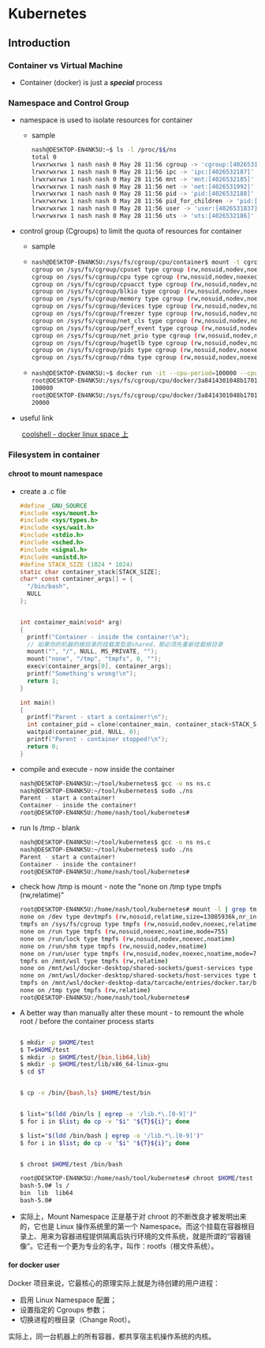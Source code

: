 













































































































































































































#  Kubernetes

## Introduction

### Container vs Virtual Machine

- Container (docker) is just a ***special*** process

### Namespace and Control Group

- namespace is used to isolate resources for container

  - sample

    ```bash
    nash@DESKTOP-EN4NK5U:~$ ls -l /proc/$$/ns
    total 0
    lrwxrwxrwx 1 nash nash 0 May 28 11:56 cgroup -> 'cgroup:[4026531835]'
    lrwxrwxrwx 1 nash nash 0 May 28 11:56 ipc -> 'ipc:[4026532187]'
    lrwxrwxrwx 1 nash nash 0 May 28 11:56 mnt -> 'mnt:[4026532185]'
    lrwxrwxrwx 1 nash nash 0 May 28 11:56 net -> 'net:[4026531992]'
    lrwxrwxrwx 1 nash nash 0 May 28 11:56 pid -> 'pid:[4026532188]'
    lrwxrwxrwx 1 nash nash 0 May 28 11:56 pid_for_children -> 'pid:[4026532188]'
    lrwxrwxrwx 1 nash nash 0 May 28 11:56 user -> 'user:[4026531837]'
    lrwxrwxrwx 1 nash nash 0 May 28 11:56 uts -> 'uts:[4026532186]'
    ```

- control group (Cgroups) to limit the quota of resources for container

  - sample

  - ```bash
    nash@DESKTOP-EN4NK5U:/sys/fs/cgroup/cpu/container$ mount -t cgroup
    cgroup on /sys/fs/cgroup/cpuset type cgroup (rw,nosuid,nodev,noexec,relatime,cpuset)
    cgroup on /sys/fs/cgroup/cpu type cgroup (rw,nosuid,nodev,noexec,relatime,cpu)
    cgroup on /sys/fs/cgroup/cpuacct type cgroup (rw,nosuid,nodev,noexec,relatime,cpuacct)
    cgroup on /sys/fs/cgroup/blkio type cgroup (rw,nosuid,nodev,noexec,relatime,blkio)
    cgroup on /sys/fs/cgroup/memory type cgroup (rw,nosuid,nodev,noexec,relatime,memory)
    cgroup on /sys/fs/cgroup/devices type cgroup (rw,nosuid,nodev,noexec,relatime,devices)
    cgroup on /sys/fs/cgroup/freezer type cgroup (rw,nosuid,nodev,noexec,relatime,freezer)
    cgroup on /sys/fs/cgroup/net_cls type cgroup (rw,nosuid,nodev,noexec,relatime,net_cls)
    cgroup on /sys/fs/cgroup/perf_event type cgroup (rw,nosuid,nodev,noexec,relatime,perf_event)
    cgroup on /sys/fs/cgroup/net_prio type cgroup (rw,nosuid,nodev,noexec,relatime,net_prio)
    cgroup on /sys/fs/cgroup/hugetlb type cgroup (rw,nosuid,nodev,noexec,relatime,hugetlb)
    cgroup on /sys/fs/cgroup/pids type cgroup (rw,nosuid,nodev,noexec,relatime,pids)
    cgroup on /sys/fs/cgroup/rdma type cgroup (rw,nosuid,nodev,noexec,relatime,rdma)
    ```

  - ```bash
    nash@DESKTOP-EN4NK5U:~$ docker run -it --cpu-period=100000 --cpu-quota=20000 8e85dd5c3255 /bin/bash
    root@DESKTOP-EN4NK5U:/sys/fs/cgroup/cpu/docker/3a8414301048b1701f7e00af1f56f88ed533c0eee9e39e33bf2bb86a3e6becac# cat cpu.cfs_period_us
    100000
    root@DESKTOP-EN4NK5U:/sys/fs/cgroup/cpu/docker/3a8414301048b1701f7e00af1f56f88ed533c0eee9e39e33bf2bb86a3e6becac# cat cpu.cfs_quota_us
    20000
    
    ```

- useful link

  ​	[coolshell - docker linux space 上](https://coolshell.cn/articles/17010.html)



### Filesystem in container

#### chroot to mount namespace

- create a .c file

  ```c
  #define _GNU_SOURCE
  #include <sys/mount.h>
  #include <sys/types.h>
  #include <sys/wait.h>
  #include <stdio.h>
  #include <sched.h>
  #include <signal.h>
  #include <unistd.h>
  #define STACK_SIZE (1024 * 1024)
  static char container_stack[STACK_SIZE];
  char* const container_args[] = {
    "/bin/bash",
    NULL
  };
  
  
  int container_main(void* arg)
  {
    printf("Container - inside the container!\n");
    // 如果你的机器的根目录的挂载类型是shared，那必须先重新挂载根目录
    mount("", "/", NULL, MS_PRIVATE, "");
    mount("none", "/tmp", "tmpfs", 0, "");
    execv(container_args[0], container_args);
    printf("Something's wrong!\n");
    return 1;
  }
  
  int main()
  {
    printf("Parent - start a container!\n");
    int container_pid = clone(container_main, container_stack+STACK_SIZE, CLONE_NEWNS | SIGCHLD , NULL);
    waitpid(container_pid, NULL, 0);
    printf("Parent - container stopped!\n");
    return 0;
  }
  ```

- compile and execute - now inside the container

  ```bash
  nash@DESKTOP-EN4NK5U:~/tool/kubernetes$ gcc -o ns ns.c
  nash@DESKTOP-EN4NK5U:~/tool/kubernetes$ sudo ./ns
  Parent - start a container!
  Container - inside the container!
  root@DESKTOP-EN4NK5U:/home/nash/tool/kubernetes#
  
  ```

- run ls /tmp - blank

  ```bash
  nash@DESKTOP-EN4NK5U:~/tool/kubernetes$ gcc -o ns ns.c
  nash@DESKTOP-EN4NK5U:~/tool/kubernetes$ sudo ./ns
  Parent - start a container!
  Container - inside the container!
  root@DESKTOP-EN4NK5U:/home/nash/tool/kubernetes#
  
  ```

- check how /tmp is mount - note the "none on /tmp type tmpfs (rw,relatime)"

  ```bash
  root@DESKTOP-EN4NK5U:/home/nash/tool/kubernetes# mount -l | grep tmpfs
  none on /dev type devtmpfs (rw,nosuid,relatime,size=13085936k,nr_inodes=3271484,mode=755)
  tmpfs on /sys/fs/cgroup type tmpfs (rw,nosuid,nodev,noexec,relatime,mode=755)
  none on /run type tmpfs (rw,nosuid,noexec,noatime,mode=755)
  none on /run/lock type tmpfs (rw,nosuid,nodev,noexec,noatime)
  none on /run/shm type tmpfs (rw,nosuid,nodev,noatime)
  none on /run/user type tmpfs (rw,nosuid,nodev,noexec,noatime,mode=755)
  tmpfs on /mnt/wsl type tmpfs (rw,relatime)
  none on /mnt/wsl/docker-desktop/shared-sockets/guest-services type tmpfs (rw,nosuid,noexec,noatime,mode=755)
  none on /mnt/wsl/docker-desktop/shared-sockets/host-services type tmpfs (rw,nosuid,noexec,noatime,mode=755)
  tmpfs on /mnt/wsl/docker-desktop-data/tarcache/entries/docker.tar/bdd0432aeda8095f15c9608e4ad374f5970c65729a34f212d5e967bec3416874/containers/services/docker/tmp type tmpfs (rw,relatime)
  none on /tmp type tmpfs (rw,relatime)
  root@DESKTOP-EN4NK5U:/home/nash/tool/kubernetes#
  ```

- A better way than manually alter these mount - to remount the whole root / before the container process starts

  ```bash
  
  $ mkdir -p $HOME/test
  $ T=$HOME/test
  $ mkdir -p $HOME/test/{bin,lib64,lib}
  $ mkdir -p $HOME/test/lib/x86_64-linux-gnu
  $ cd $T
  
  
  $ cp -v /bin/{bash,ls} $HOME/test/bin
  
  
  $ list="$(ldd /bin/ls | egrep -o '/lib.*\.[0-9]')"
  $ for i in $list; do cp -v "$i" "${T}${i}"; done
  
  $ list="$(ldd /bin/bash | egrep -o '/lib.*\.[0-9]')"
  $ for i in $list; do cp -v "$i" "${T}${i}"; done
  
  
  $ chroot $HOME/test /bin/bash
  
  root@DESKTOP-EN4NK5U:/home/nash/tool/kubernetes# chroot $HOME/test /bin/bash
  bash-5.0# ls /
  bin  lib  lib64
  bash-5.0#
  ```

- 实际上，Mount Namespace 正是基于对 chroot 的不断改良才被发明出来的，它也是 Linux 操作系统里的第一个 Namespace。而这个挂载在容器根目录上、用来为容器进程提供隔离后执行环境的文件系统，就是所谓的“容器镜像”。它还有一个更为专业的名字，叫作：rootfs（根文件系统）。

#### for docker user

Docker 项目来说，它最核心的原理实际上就是为待创建的用户进程：

- 启用 Linux Namespace 配置；
- 设置指定的 Cgroups 参数；
- 切换进程的根目录（Change Root）。

实际上，同一台机器上的所有容器，都共享宿主机操作系统的内核。









